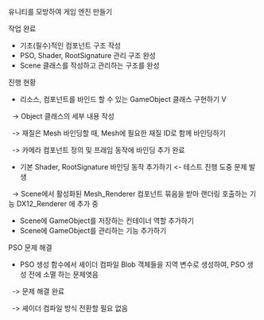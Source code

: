 유니티를 모방하여 게임 엔진 만들기



작업 완료

* 기초(필수)적인 컴포넌트 구조 작성
* PSO, Shader, RootSignature 관리 구조 완성
* Scene 클래스를 작성하고 관리하는 구조를 완성





진행 현황

* 리소스, 컴포넌트를 바인드 할 수 있는 GameObject 클래스 구현하기 V

 	->  Object 클래스의 세부 내용 작성

 	->     재질은 Mesh 바인딩할 때, Mesh에 필요한 재질 ID로 함께 바인딩하기

 	->     카메라 컴포넌트 정의 및 프래임 동작에 바인딩 추가 완료



* 기본 Shader, RootSignature 바인딩 동작 추가하기 <- 테스트 진행 도중 문제 발생

 	-> Scene에서 활성화된 Mesh\_Renderer 컴포넌트 묶음을 받아 랜더링 호출하는 기능 DX12\_Renderer 에 추가 중



* Scene에 GameObject를 저장하는 컨테이너 역할 추가하기
* Scene에 GameObject를 관리하는 기능 추가하기



PSO 문제 해결

* PSO 생성 함수에서 셰이더 컴파일 Blob 객체들을 지역 변수로 생성하여, PSO 생성 전에 소멸 하는 문제엿음

&nbsp;		->  문제 해결 완료

&nbsp;		->  셰이더 컴파일 방식 전환할 필요 없음

